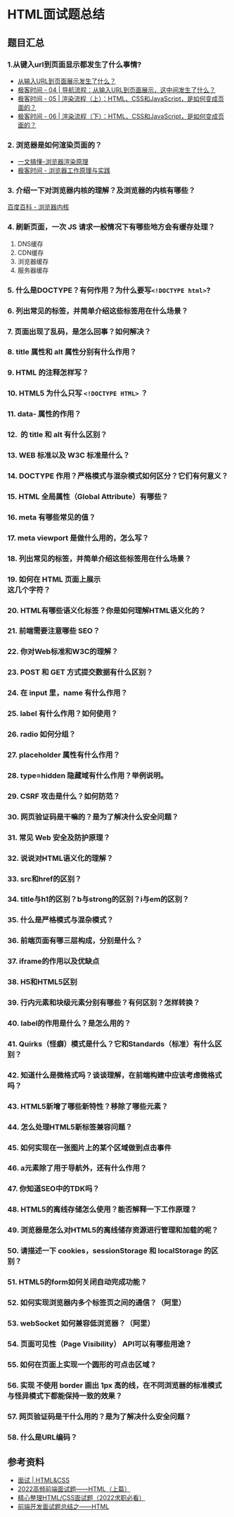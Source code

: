 # HTML面试题总结

## 题目汇总
### 1.从键入url到页面显示都发生了什么事情?
* [从输入URL到页面展示发生了什么？](https://blog.csdn.net/m0_59140023/article/details/125356950)
* [极客时间 - 04 | 导航流程：从输入URL到页面展示，这中间发生了什么？](https://time.geekbang.org/column/article/117637)
* [极客时间 - 05 | 渲染流程（上）：HTML、CSS和JavaScript，是如何变成页面的？](https://time.geekbang.org/column/article/118205)
* [极客时间 - 06 | 渲染流程（下）：HTML、CSS和JavaScript，是如何变成页面的？](https://time.geekbang.org/column/article/118826)

### 2. 浏览器是如何渲染页面的？
* [一文搞懂-浏览器渲染原理](https://zhuanlan.zhihu.com/p/585065343)
* [极客时间 - 浏览器工作原理与实践](https://time.geekbang.org/column/intro/100033601?tab=catalog)

### 3. 介绍一下对浏览器内核的理解？及浏览器的内核有哪些？
[百度百科 - 浏览器内核](https://baike.baidu.com/item/%E6%B5%8F%E8%A7%88%E5%99%A8%E5%86%85%E6%A0%B8/10602413?fr=aladdin)

### 4. 刷新页面，一次 JS 请求一般情况下有哪些地方会有缓存处理？
1. DNS缓存
2. CDN缓存
3. 浏览器缓存
4. 服务器缓存

### 5. 什么是DOCTYPE？有何作用？为什么要写```<!DOCTYPE html>```?


### 6. 列出常见的标签，并简单介绍这些标签用在什么场景？
### 7. 页面出现了乱码，是怎么回事？如何解决？
### 8. title 属性和 alt 属性分别有什么作用？
### 9. HTML 的注释怎样写？
### 10. HTML5 为什么只写 `<!DOCTYPE HTML>` ？
### 11. data- 属性的作用？
### 12. <img> 的 title 和 alt 有什么区别？
### 13. WEB 标准以及 W3C 标准是什么？
### 14. DOCTYPE 作用？严格模式与混杂模式如何区分？它们有何意义？
### 15. HTML 全局属性（Global Attribute）有哪些？
### 16. meta 有哪些常见的值？
### 17. meta viewport 是做什么用的，怎么写？
### 18. 列出常见的标签，并简单介绍这些标签用在什么场景？
### 19. 如何在 HTML 页面上展示 <div></div> 这几个字符？
### 20. HTML有哪些语义化标签？你是如何理解HTML语义化的？
### 21. 前端需要注意哪些 SEO？
### 22. 你对Web标准和W3C的理解？
### 23. POST 和 GET 方式提交数据有什么区别？
### 24. 在 input 里，name 有什么作用？
### 25. label 有什么作用？如何使用？
### 26. radio 如何分组？
### 27. placeholder 属性有什么作用？
### 28. type=hidden 隐藏域有什么作用？举例说明。
### 29. CSRF 攻击是什么？如何防范？
### 30. 网页验证码是干嘛的？是为了解决什么安全问题？
### 31. 常见 Web 安全及防护原理？
### 32. 说说对HTML语义化的理解？
### 33. src和href的区别？
### 34. title与h1的区别？b与strong的区别？i与em的区别？
### 35. 什么是严格模式与混杂模式？
### 36. 前端页面有哪三层构成，分别是什么？
### 37. iframe的作用以及优缺点
### 38. H5和HTML5区别
### 39. 行内元素和块级元素分别有哪些？有何区别？怎样转换？
### 40. label的作用是什么？是怎么用的？
### 41. Quirks（怪癖）模式是什么？它和Standards（标准）有什么区别？
### 42. 知道什么是微格式吗？谈谈理解，在前端构建中应该考虑微格式吗？
### 43. HTML5新增了哪些新特性？移除了哪些元素？
### 44. 怎么处理HTML5新标签兼容问题？
### 45. 如何实现在一张图片上的某个区域做到点击事件
### 46. a元素除了用于导航外，还有什么作用？
### 47. 你知道SEO中的TDK吗？
### 48. HTML5的离线存储怎么使用？能否解释一下工作原理？
### 49. 浏览器是怎么对HTML5的离线储存资源进行管理和加载的呢？
### 50. 请描述一下 cookies，sessionStorage 和 localStorage 的区别？
### 51. HTML5的form如何关闭自动完成功能？
### 52. 如何实现浏览器内多个标签页之间的通信？（阿里）
### 53. webSocket 如何兼容低浏览器？（阿里）
### 54. 页面可见性（Page Visibility） API可以有哪些用途？
### 55. 如何在页面上实现一个圆形的可点击区域？
### 56. 实现 不使用 border 画出 1px 高的线，在不同浏览器的标准模式与怪异模式下都能保持一致的效果？
### 57. 网页验证码是干什么用的？是为了解决什么安全问题？
### 58. 什么是URL编码？

## 参考资料
* [面试 | HTML&CSS](https://mp.weixin.qq.com/s/a3x96NBQ7SlK-9Dk7sUAQw)
* [2022高频前端面试题——HTML（上篇）](https://juejin.cn/post/7095899257072254989#heading-11)
* [精心整理HTML/CSS面试题（2022求职必看）](https://juejin.cn/post/7073518902302490638)
* [前端开发面试题总结之——HTML](https://juejin.cn/post/6844903465538289672)